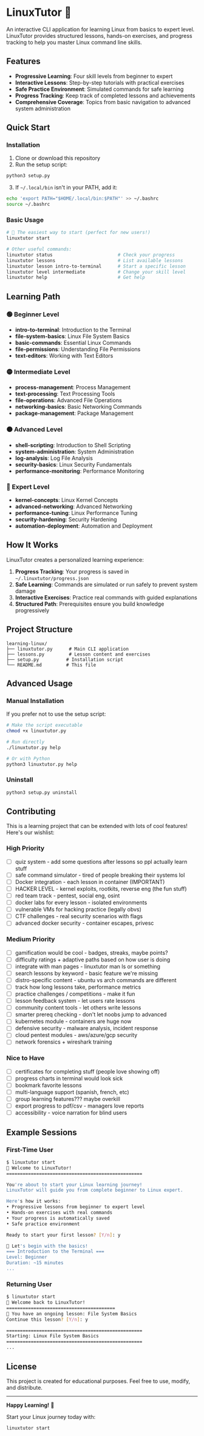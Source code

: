 # LinuxTutor 🐧

An interactive CLI application for learning Linux from basics to expert level. LinuxTutor provides structured lessons, hands-on exercises, and progress tracking to help you master Linux command line skills.

## Features

- **Progressive Learning**: Four skill levels from beginner to expert
- **Interactive Lessons**: Step-by-step tutorials with practical exercises
- **Safe Practice Environment**: Simulated commands for safe learning
- **Progress Tracking**: Keep track of completed lessons and achievements
- **Comprehensive Coverage**: Topics from basic navigation to advanced system administration

## Quick Start

### Installation

1. Clone or download this repository
2. Run the setup script:
```bash
python3 setup.py
```

3. If `~/.local/bin` isn't in your PATH, add it:
```bash
echo 'export PATH="$HOME/.local/bin:$PATH"' >> ~/.bashrc
source ~/.bashrc
```

### Basic Usage

```bash
# 🚀 The easiest way to start (perfect for new users!)
linuxtutor start

# Other useful commands:
linuxtutor status                        # Check your progress
linuxtutor lessons                       # List available lessons
linuxtutor lesson intro-to-terminal      # Start a specific lesson
linuxtutor level intermediate            # Change your skill level
linuxtutor help                          # Get help
```

## Learning Path

### 🟢 Beginner Level
- **intro-to-terminal**: Introduction to the Terminal
- **file-system-basics**: Linux File System Basics  
- **basic-commands**: Essential Linux Commands
- **file-permissions**: Understanding File Permissions
- **text-editors**: Working with Text Editors

### 🟡 Intermediate Level
- **process-management**: Process Management
- **text-processing**: Text Processing Tools
- **file-operations**: Advanced File Operations
- **networking-basics**: Basic Networking Commands
- **package-management**: Package Management

### 🟠 Advanced Level
- **shell-scripting**: Introduction to Shell Scripting
- **system-administration**: System Administration
- **log-analysis**: Log File Analysis
- **security-basics**: Linux Security Fundamentals
- **performance-monitoring**: Performance Monitoring

### 🔴 Expert Level
- **kernel-concepts**: Linux Kernel Concepts
- **advanced-networking**: Advanced Networking
- **performance-tuning**: Linux Performance Tuning
- **security-hardening**: Security Hardening
- **automation-deployment**: Automation and Deployment

## How It Works

LinuxTutor creates a personalized learning experience:

1. **Progress Tracking**: Your progress is saved in `~/.linuxtutor/progress.json`
2. **Safe Learning**: Commands are simulated or run safely to prevent system damage
3. **Interactive Exercises**: Practice real commands with guided explanations
4. **Structured Path**: Prerequisites ensure you build knowledge progressively

## Project Structure

```
learning-linux/
├── linuxtutor.py      # Main CLI application
├── lessons.py         # Lesson content and exercises
├── setup.py          # Installation script
└── README.md         # This file
```

## Advanced Usage

### Manual Installation
If you prefer not to use the setup script:

```bash
# Make the script executable
chmod +x linuxtutor.py

# Run directly
./linuxtutor.py help

# Or with Python
python3 linuxtutor.py help
```

### Uninstall
```bash
python3 setup.py uninstall
```

## Contributing

This is a learning project that can be extended with lots of cool features! Here's our wishlist:

### High Priority
- [ ] quiz system - add some questions after lessons so ppl actually learn stuff
- [ ] safe command simulator - tired of people breaking their systems lol
- [ ] Docker integration - each lesson in container (IMPORTANT)
- [ ] HACKER LEVEL - kernel exploits, rootkits, reverse eng (the fun stuff)
- [ ] red team track - pentest, social eng, osint
- [ ] docker labs for every lesson - isolated environments
- [ ] vulnerable VMs for hacking practice (legally obvs)
- [ ] CTF challenges - real security scenarios with flags
- [ ] advanced docker security - container escapes, privesc

### Medium Priority
- [ ] gamification would be cool - badges, streaks, maybe points?
- [ ] difficulty ratings + adaptive paths based on how user is doing
- [ ] integrate with man pages - linuxtutor man ls or something
- [ ] search lessons by keyword - basic feature we're missing
- [ ] distro-specific content - ubuntu vs arch commands are different
- [ ] track how long lessons take, performance metrics
- [ ] practice challenges / competitions - make it fun
- [ ] lesson feedback system - let users rate lessons
- [ ] community content tools - let others write lessons
- [ ] smarter prereq checking - don't let noobs jump to advanced
- [ ] kubernetes module - containers are huge now
- [ ] defensive security - malware analysis, incident response
- [ ] cloud pentest modules - aws/azure/gcp security
- [ ] network forensics + wireshark training

### Nice to Have
- [ ] certificates for completing stuff (people love showing off)
- [ ] progress charts in terminal would look sick
- [ ] bookmark favorite lessons
- [ ] multi-language support (spanish, french, etc)
- [ ] group learning features??? maybe overkill
- [ ] export progress to pdf/csv - managers love reports
- [ ] accessibility - voice narration for blind users

## Example Sessions

### First-Time User
```bash
$ linuxtutor start
🐧 Welcome to LinuxTutor!
==================================================

You're about to start your Linux learning journey!
LinuxTutor will guide you from complete beginner to Linux expert.

Here's how it works:
• Progressive lessons from beginner to expert level
• Hands-on exercises with real commands
• Your progress is automatically saved
• Safe practice environment

Ready to start your first lesson? [Y/n]: y

🚀 Let's begin with the basics!
=== Introduction to the Terminal ===
Level: Beginner
Duration: ~15 minutes
...
```

### Returning User
```bash
$ linuxtutor start
🐧 Welcome back to LinuxTutor!
========================================
📖 You have an ongoing lesson: File System Basics
Continue this lesson? [Y/n]: y

==================================================
Starting: Linux File System Basics
==================================================
...
```

## License

This project is created for educational purposes. Feel free to use, modify, and distribute.

---

**Happy Learning!** 🚀

Start your Linux journey today with:
```bash
linuxtutor start
```